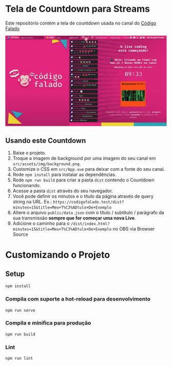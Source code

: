 # Tela de Countdown para Streams

Este repositório contém a tela de countdown usada no canal do [Código Falado](https://www.twitch.tv/codigofalado)

![Tela de CountDown](screenshot.png)

## Usando este Countdown

1. Baixe o projeto.
2. Troque a imagem de background por uma imagem do seu canal em `src/assets/img/background.png`.
3. Customize o CSS em `src/App.vue` para deixar com a fonte do seu canal.
4. Rode `npm install` para instalar as dependências.
5. Rode `npm run build` para criar a pasta `dist` contendo o Countdown funcionando.
6. Acesse a pasta `dist` através do seu navegador.
7. Você pode definir os minutos e o título da página através de query string na URL. Ex.: `https://codigofalado.test/dist?minutes=15&title=Meu+T%C3%ADtulo+De+Exemplo`
8. Altere o arquivo `public/data.json` com o título / subtítulo / parágrafo da sua transmissão **sempre que for começar uma nova Live**.
9. Adicione o caminho para o `/dist/index.html?minutes=15&title=Meu+T%C3%ADtulo+De+Exemplo` no OBS via Browser Source

# Customizando o Projeto

## Setup

```
npm install
```

### Compila com suporte a hot-reload para desenvolvimento

```
npm run serve
```

### Compila e minifica para produção

```
npm run build
```

### Lint

```
npm run lint
```
